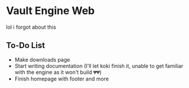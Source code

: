 # Vault Engine Web

lol i forgot about this

## To-Do List
- Make downloads page
- Start writing documentation (I'll let koki finish it, unable to get familiar with the engine as it won't build 💔💔)
- Finish homepage with footer and more
